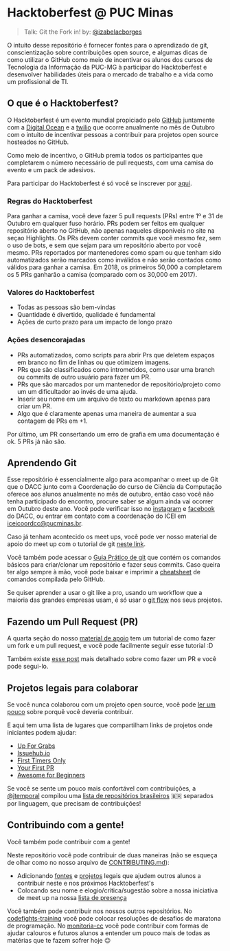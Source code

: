 # Hacktoberfest @ PUC Minas

> Talk: Git the Fork in! by: [@izabelacborges](https://github.com/izabelacborges)

O intuito desse repositório é fornecer fontes para o aprendizado de git, conscientização sobre contribuições open source, e algumas dicas de como utilizar o GitHub como meio de incentivar os alunos dos cursos de Tecnologia da Informação da PUC-MG à participar do Hacktoberfest e desenvolver habilidades úteis para o mercado de trabalho e a vida como um profissional de TI.

## O que é o Hacktoberfest?

O Hacktoberfest é um evento mundial propiciado pelo [GitHub](https://github.com/) juntamente com a [Digital Ocean](https://www.digitalocean.com/) e a [twilio](https://www.twilio.com/) que ocorre anualmente no mês de Outubro com o intuito de incentivar pessoas a contribuir para projetos open source hosteados no GitHub.

Como meio de incentivo, o GitHub premia todos os participantes que completarem o número necessário de pull requests, com uma camisa do evento e um pack de adesivos.

Para participar do Hacktoberfest é só você se inscrever por [aqui](https://hacktoberfest.digitalocean.com/sign_up/register).

### Regras do Hacktoberfest

Para ganhar a camisa, você deve fazer 5 pull requests (PRs) entre 1º e 31 de Outubro em qualquer fuso horário. PRs podem ser feitos em qualquer repositório aberto no GitHub, não apenas naqueles disponíveis no site na seçao Highlights. Os PRs devem conter commits que você mesmo fez, sem o uso de bots, e sem que sejam para um repositório aberto por você mesmo. PRs reportados por mantenedores como spam ou que tenham sido automatizados serão marcados como inválidos e não serão contados como válidos para ganhar a camisa. Em 2018, os primeiros 50,000 a completarem os 5 PRs ganharão a camisa (comparado com os 30,000 em 2017).

### Valores do Hacktoberfest

- Todas as pessoas são bem-vindas
- Quantidade é divertido, qualidade é fundamental
- Ações de curto prazo para um impacto de longo prazo

### Ações desencorajadas

- PRs automatizados, como scripts para abrir Prs que deletem espaços em branco no fim de linhas ou que otimizem imagens.
- PRs que são classificados como intrometidos, como usar uma branch ou commits de outro usuário para fazer um PR.
- PRs que são marcados por um mantenedor de repositório/projeto como um um dificultador ao invés de uma ajuda.
- Inserir seu nome em um arquivo de texto ou markdown apenas para criar um PR.
- Algo que é claramente apenas uma maneira de aumentar a sua contagem de PRs em +1.

Por último, um PR consertando um erro de grafia em uma documentação é ok. 5 PRs já não são.

## Aprendendo Git

Esse repositório é essencialmente algo para acompanhar o meet up de Git que o DACC junto com a Coordenação do curso de Ciência da Computação oferece aos alunos anualmente no mês de outubro, então caso você não tenha participado do encontro, procure saber se algum ainda vai ocorrer em Outubro deste ano. Você pode verificar isso no [instagram](https://www.instagram.com/daccpucmg/) e [facebook](https://www.facebook.com/daccpucmg/) do DACC, ou entrar em contato com a coordenação do ICEI em [iceicoordcc@pucminas.br](mailto:iceicoordcc@pucminas.br).

Caso já tenham acontecido os meet ups, você pode ver nosso material de apoio do meet up com o tutorial de git [neste link](https://bit.ly/hacktoberfest2018PUCMG).

Você também pode acessar o [Guia Prático de git](http://rogerdudler.github.io/git-guide/index.pt_BR.html) que contém os comandos básicos para criar/clonar um repositório e fazer seus commits. Caso queira ter algo sempre à mão, você pode baixar e imprimir a [cheatsheet](https://services.github.com/on-demand/downloads/pt_BR/github-git-cheat-sheet.pdf) de comandos compilada pelo GitHub.

Se quiser aprender a usar o git like a pro, usando um workflow que a maioria das grandes empresas usam, é só usar o [git flow](https://danielkummer.github.io/git-flow-cheatsheet/index.pt_BR.html) nos seus projetos.

## Fazendo um Pull Request (PR)

A quarta seção do nosso [material de apoio](https://bit.ly/hacktoberfest2018PUCMG) tem um tutorial de como fazer um fork e um pull request, e você pode facilmente seguir esse tutorial :D

Também existe [esse post](https://blog.da2k.com.br/2015/02/04/git-e-github-do-clone-ao-pull-request/) mais detalhado sobre como fazer um PR e você pode segui-lo.

## Projetos legais para colaborar

Se você nunca colaborou com um projeto open source, você pode [ler um pouco](https://opensource.guide/how-to-contribute/) sobre porquê você deveria contribuir.

E aqui tem uma lista de lugares que compartilham links de projetos onde iniciantes podem ajudar:

- [Up For Grabs](https://up-for-grabs.net/)
- [Issuehub.io](http://issuehub.io/)
- [First Timers Only](https://twitter.com/first_tmrs_only)
- [Your First PR](http://yourfirstpr.github.io/)
- [Awesome for Beginners](https://github.com/mungell/awesome-for-beginners)

Se você se sente um pouco mais confortável com contribuições, a [@jtemporal](https://github.com/jtemporal) compilou uma [lista de repositórios brasileiros](https://medium.com/@jessicatemporal/projetos-brasileiros-para-contribuir-nesse-hacktoberfest-vers%C3%A3o-2018-4925959b9411) 🇧🇷 separados por linguagem, que precisam de contribuições!

## Contribuindo com a gente!

Você também pode contribuir com a gente! 

Neste repositório você pode contribuir de duas maneiras (não se esqueça de olhar como no nosso arquivo de [CONTRIBUTING.md](https://github.com/daccpucmg/hacktoberfest-at-pucminas/blob/master/.github/CONTRIBUTING.md)):

- Adicionando [fontes](https://github.com/daccpucmg/hacktoberfest-at-pucminas/blob/master/fontes-de-estudo.md) e [projetos](https://github.com/daccpucmg/hacktoberfest-at-pucminas/blob/master/projetos-para-contribuir.md) legais que ajudem outros alunos a contribuir neste e nos próximos Hacktoberfest's
- Colocando seu nome e elogio/crítica/sugestão sobre a nossa iniciativa de meet up na nossa [lista de presença](https://github.com/daccpucmg/hacktoberfest-at-pucminas/tree/master/lista-de-presenca)

Você também pode contribuir nos nossos outros repositórios. No [codefights-training](https://github.com/daccpucmg/codefights-training) você pode colocar resoluções de desafios de maratona de programação. No [monitoria-cc](https://github.com/daccpucmg/monitoria-cc) você pode contribuir com formas de ajudar calouros e futuros alunos  a entender um pouco mais de todas as matérias que te fazem sofrer hoje 😉
